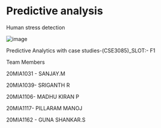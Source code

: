 # Predictive analysis

Human stress detection


![image](https://user-images.githubusercontent.com/125995018/234926312-02c8d769-d182-4f23-a6e8-de83bfe42284.png)

Predictive Analytics with case studies-(CSE3085)_SLOT:- F1

Team Members

20MIA1031 -   SANJAY.M

20MIA1039-   SRIGANTH R

20MIA1106-    MADHU KIRAN P

20MIA1117-   PILLARAM MANOJ

20MIA1162 -   GUNA SHANKAR.S
